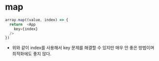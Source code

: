# map

```javascript
array.map((value, index) => {
  return  <App
    key={index}
  />
})
```
- 위와 같이 index를 사용해서 key 문제를 해결할 수 있지만 매우 안 좋은 방법이며 최적화에도 좋지 않다.

